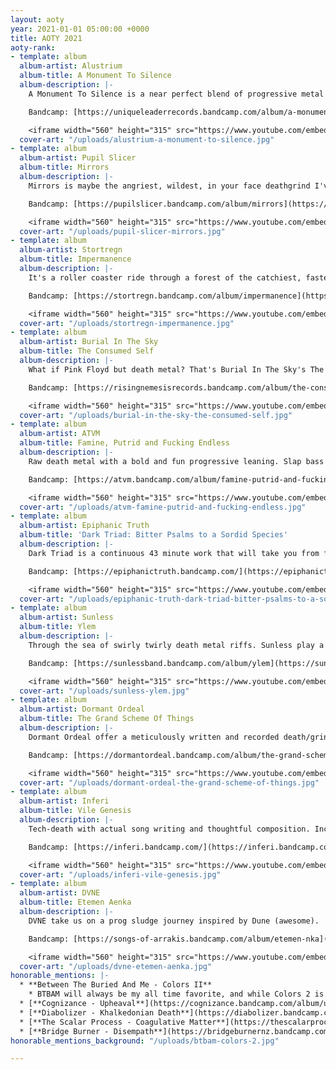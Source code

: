 ```yaml
---
layout: aoty
year: 2021-01-01 05:00:00 +0000
title: AOTY 2021
aoty-rank:
- template: album
  album-artist: Alustrium
  album-title: A Monument To Silence
  album-description: |-
    A Monument To Silence is a near perfect blend of progressive metal and tech-death. Alustrium flex their song and riff writing prowess here, weaving provocative (and btbam-esque) ambient movements in between a metric ton of crushing death metal and grind.

    Bandcamp: [https://uniqueleaderrecords.bandcamp.com/album/a-monument-to-silence](https://uniqueleaderrecords.bandcamp.com/album/a-monument-to-silence "https://uniqueleaderrecords.bandcamp.com/album/a-monument-to-silence")

    <iframe width="560" height="315" src="https://www.youtube.com/embed/WZazo2gcYVQ" title="YouTube video player" frameborder="0" allow="accelerometer; autoplay; clipboard-write; encrypted-media; gyroscope; picture-in-picture" allowfullscreen></iframe>
  cover-art: "/uploads/alustrium-a-monument-to-silence.jpg"
- template: album
  album-artist: Pupil Slicer
  album-title: Mirrors
  album-description: |-
    Mirrors is maybe the angriest, wildest, in your face deathgrind I've heard in years. Positively furious.

    Bandcamp: [https://pupilslicer.bandcamp.com/album/mirrors](https://pupilslicer.bandcamp.com/album/mirrors "https://pupilslicer.bandcamp.com/album/mirrors")

    <iframe width="560" height="315" src="https://www.youtube.com/embed/gNJVbd24vmI" title="YouTube video player" frameborder="0" allow="accelerometer; autoplay; clipboard-write; encrypted-media; gyroscope; picture-in-picture" allowfullscreen></iframe>
  cover-art: "/uploads/pupil-slicer-mirrors.jpg"
- template: album
  album-artist: Stortregn
  album-title: Impermanence
  album-description: |-
    It's a roller coaster ride through a forest of the catchiest, fastest riffs, blast beats and solos.

    Bandcamp: [https://stortregn.bandcamp.com/album/impermanence](https://stortregn.bandcamp.com/album/impermanence "https://stortregn.bandcamp.com/album/impermanence")

    <iframe width="560" height="315" src="https://www.youtube.com/embed/DURn6it0P6I" title="YouTube video player" frameborder="0" allow="accelerometer; autoplay; clipboard-write; encrypted-media; gyroscope; picture-in-picture" allowfullscreen></iframe>
  cover-art: "/uploads/stortregn-impermanence.jpg"
- template: album
  album-artist: Burial In The Sky
  album-title: The Consumed Self
  album-description: |-
    What if Pink Floyd but death metal? That's Burial In The Sky's The Consumed Self. An exemplary progressive effort complete with great technical riffing, captivating atmosphere and instrumentation (there is an accordion right off the bat, come on now).

    Bandcamp: [https://risingnemesisrecords.bandcamp.com/album/the-consumed-self](https://risingnemesisrecords.bandcamp.com/album/the-consumed-self "https://risingnemesisrecords.bandcamp.com/album/the-consumed-self")

    <iframe width="560" height="315" src="https://www.youtube.com/embed/N2geaxLeFkU" title="YouTube video player" frameborder="0" allow="accelerometer; autoplay; clipboard-write; encrypted-media; gyroscope; picture-in-picture" allowfullscreen></iframe>
  cover-art: "/uploads/burial-in-the-sky-the-consumed-self.jpg"
- template: album
  album-artist: ATVM
  album-title: Famine, Putrid and Fucking Endless
  album-description: |-
    Raw death metal with a bold and fun progressive leaning. Slap bass in the middle of this riff? Why not! Let's pivot this part into some 4 on the floor? Go hog wild!

    Bandcamp: [https://atvm.bandcamp.com/album/famine-putrid-and-fucking-endless](https://atvm.bandcamp.com/album/famine-putrid-and-fucking-endlesshttps://atvm.bandcamp.com/album/famine-putrid-and-fucking-endless "https://atvm.bandcamp.com/album/famine-putrid-and-fucking-endless")

    <iframe width="560" height="315" src="https://www.youtube.com/embed/4lNOx1Fx5Fg" title="YouTube video player" frameborder="0" allow="accelerometer; autoplay; clipboard-write; encrypted-media; gyroscope; picture-in-picture" allowfullscreen></iframe>
  cover-art: "/uploads/atvm-famine-putrid-and-fucking-endless.jpg"
- template: album
  album-artist: Epiphanic Truth
  album-title: 'Dark Triad: Bitter Psalms to a Sordid Species'
  album-description: |-
    Dark Triad is a continuous 43 minute work that will take you from furious (and well written) death/black metal all the way to ambient, doom, even a bit of jazz, and all the way back around again. I can't wait to see what more Epiphanic Truth has in store in the future.

    Bandcamp: [https://epiphanictruth.bandcamp.com/](https://epiphanictruth.bandcamp.com/ "https://epiphanictruth.bandcamp.com/")

    <iframe width="560" height="315" src="https://www.youtube.com/embed/PMeJl9X7JSA" title="YouTube video player" frameborder="0" allow="accelerometer; autoplay; clipboard-write; encrypted-media; gyroscope; picture-in-picture" allowfullscreen></iframe>
  cover-art: "/uploads/epiphanic-truth-dark-triad-bitter-psalms-to-a-sordid-species.jpg"
- template: album
  album-artist: Sunless
  album-title: Ylem
  album-description: |-
    Through the sea of swirly twirly death metal riffs. Sunless play a brand of metal that is best described by the title of the first track of Ylem: Spiraling into the Unfathomable.

    Bandcamp: [https://sunlessband.bandcamp.com/album/ylem](https://sunlessband.bandcamp.com/album/ylem "https://sunlessband.bandcamp.com/album/ylem")

    <iframe width="560" height="315" src="https://www.youtube.com/embed/-JSW5QEyfCg" title="YouTube video player" frameborder="0" allow="accelerometer; autoplay; clipboard-write; encrypted-media; gyroscope; picture-in-picture" allowfullscreen></iframe>
  cover-art: "/uploads/sunless-ylem.jpg"
- template: album
  album-artist: Dormant Ordeal
  album-title: The Grand Scheme Of Things
  album-description: |-
    Dormant Ordeal offer a meticulously written and recorded death/grind metal album that absolutely does not let up.

    Bandcamp: [https://dormantordeal.bandcamp.com/album/the-grand-scheme-of-things](https://dormantordeal.bandcamp.com/album/the-grand-scheme-of-things "https://dormantordeal.bandcamp.com/album/the-grand-scheme-of-things")

    <iframe width="560" height="315" src="https://www.youtube.com/embed/KZDzVIhlEZA" title="YouTube video player" frameborder="0" allow="accelerometer; autoplay; clipboard-write; encrypted-media; gyroscope; picture-in-picture" allowfullscreen></iframe>
  cover-art: "/uploads/dormant-ordeal-the-grand-scheme-of-things.jpg"
- template: album
  album-artist: Inferi
  album-title: Vile Genesis
  album-description: |-
    Tech-death with actual song writing and thoughtful composition. Incredible.

    Bandcamp: [https://inferi.bandcamp.com/](https://inferi.bandcamp.com/ "https://inferi.bandcamp.com/")

    <iframe width="560" height="315" src="https://www.youtube.com/embed/15pm5WmdXZA" title="YouTube video player" frameborder="0" allow="accelerometer; autoplay; clipboard-write; encrypted-media; gyroscope; picture-in-picture" allowfullscreen></iframe>
  cover-art: "/uploads/inferi-vile-genesis.jpg"
- template: album
  album-artist: DVNE
  album-title: Etemen Aenka
  album-description: |-
    DVNE take us on a prog sludge journey inspired by Dune (awesome).

    Bandcamp: [https://songs-of-arrakis.bandcamp.com/album/etemen-nka](https://songs-of-arrakis.bandcamp.com/album/etemen-nka "https://songs-of-arrakis.bandcamp.com/album/etemen-nka")

    <iframe width="560" height="315" src="https://www.youtube.com/embed/jU_hAngXMbY" title="YouTube video player" frameborder="0" allow="accelerometer; autoplay; clipboard-write; encrypted-media; gyroscope; picture-in-picture" allowfullscreen></iframe>
  cover-art: "/uploads/dvne-etemen-aenka.jpg"
honorable_mentions: |-
  * **Between The Buried And Me - Colors II**
    * BTBAM will always be my all time favorite, and while Colors 2 is great, I found it to be way too long and disjointed.
  * [**Cognizance - Upheaval**](https://cognizance.bandcamp.com/album/upheaval "Cognizance - Upheaval")
  * [**Diabolizer - Khalkedonian Death**](https://diabolizer.bandcamp.com/album/khalkedonian-death "Diabolizer - Khalkedonian Death")
  * [**The Scalar Process - Coagulative Matter**](https://thescalarprocess.bandcamp.com/ "The Scalar Process - Coagulative Matter")
  * [**Bridge Burner - Disempath**](https://bridgeburnernz.bandcamp.com/album/disempath "Bridge Burner - Disempath")
honorable_mentions_background: "/uploads/btbam-colors-2.jpg"

---
```

